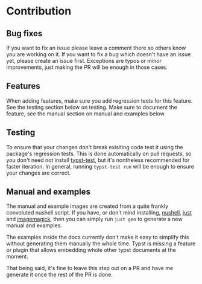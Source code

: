 # Contribution
## Bug fixes
If you want to fix an issue please leave a comment there so others know you are working on it. If
you want to fix a bug which doesn't have an issue yet, please create an issue first. Exceptions are
typos or minor improvements, just making the PR will be enough in those cases.

## Features
When adding features, make sure you add regression tests for this feature. See the testing section
below on testing. Make sure to document the feature, see the manual section on manual and examples
below.

## Testing
To ensure that your changes don't break exisiting code test it using the package's regression tests.
This is done automatically on pull requests, so you don't need not install [typst-test], but it's
nontheless recommended for faster iteration. In general, running `typst-test run` will be enough to
ensure your changes are correct.

## Manual and examples
The manual and example images are created from a quite frankly convoluted nushell script. If you
have, or don't mind installing, [nushell], [just] and [imagemagick], then you can simply run `just
gen` to generate a new manual and examples.

The examples inside the docs currently don't make it easy to simplify this without generating them
manually the whole time. Typst is missing a feature or plugin that allows embedding whole other
typst documents at the moment.

That being said, it's fine to leave this step out on a PR and have me generate it once the rest of
the PR is done.

[typst]: https://github.com/typst/typst
[typst-test]: https://github.com/tingerrr/typst-test
[just]: https://just.systems/
[nushell]: https://www.nushell.sh/
[imagemagick]: https://imagemagick.org/
